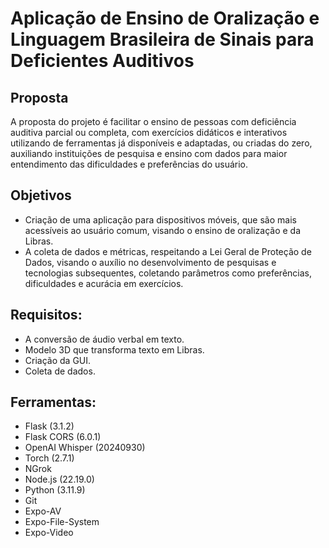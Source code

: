 # Aplicação de Ensino de Oralização e Linguagem Brasileira de Sinais para Deficientes Auditivos

## Proposta

A proposta do projeto é facilitar o ensino de pessoas com deficiência auditiva parcial ou completa, com exercícios didáticos e interativos utilizando de ferramentas já disponíveis e adaptadas, ou criadas do zero, auxiliando instituições de pesquisa e ensino com dados para maior entendimento das dificuldades e preferências do usuário.

## Objetivos

- Criação de uma aplicação para dispositivos móveis, que são mais acessíveis ao usuário comum, visando o ensino de oralização e da Libras.
- A coleta de dados e métricas, respeitando a Lei Geral de Proteção de Dados, visando o auxílio no desenvolvimento de pesquisas e tecnologias subsequentes, coletando parâmetros como preferências, dificuldades e acurácia em exercícios.

## Requisitos:

- A conversão de áudio verbal em texto.
- Modelo 3D que transforma texto em Libras.
- Criação da GUI.
- Coleta de dados.

## Ferramentas:

- Flask (3.1.2)
- Flask CORS (6.0.1)
- OpenAI Whisper (20240930)
- Torch (2.7.1)
- NGrok
- Node.js (22.19.0)
- Python (3.11.9)
- Git
- Expo-AV
- Expo-File-System
- Expo-Video


